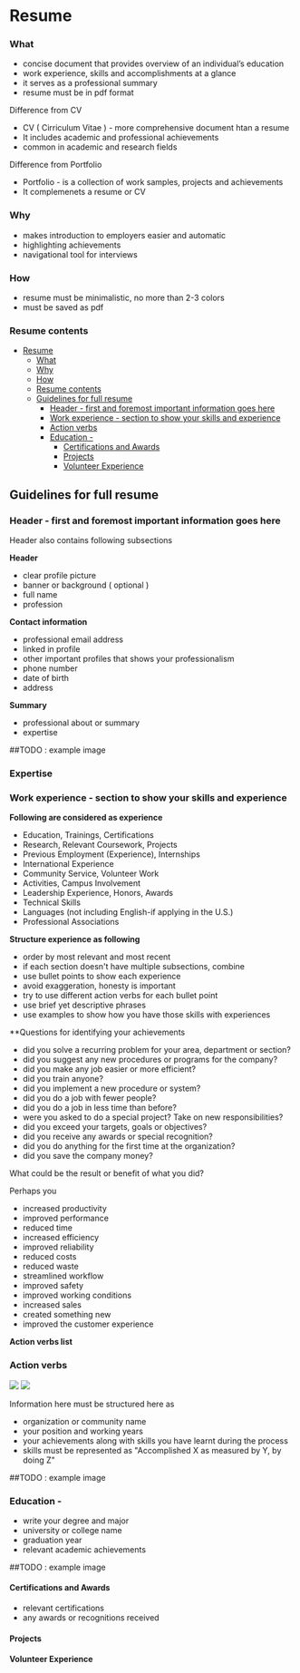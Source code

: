 # Resume

### What

- concise document that provides overview of an individual’s education
- work experience, skills and accomplishments at a glance
- it serves as a professional summary
- resume must be in pdf format

Difference from CV

- CV ( Cirriculum Vitae ) - more comprehensive document htan a resume
- It includes academic and professional achievements
- common in academic and research fields

Difference from Portfolio

- Portfolio - is a collection of work samples, projects and achievements
- It complemenets a resume or CV


### Why

- makes introduction to employers easier and automatic 
- highlighting achievements
- navigational tool for interviews

### How

- resume must be minimalistic, no more than 2-3 colors
- must be saved as pdf

### Resume contents

- [Resume](#resume)
    - [What](#what)
    - [Why](#why)
    - [How](#how)
    - [Resume contents](#resume-contents)
  - [Guidelines for full resume](#guidelines-for-full-resume)
    - [Header - first and foremost important information goes here](#header---first-and-foremost-important-information-goes-here)
    - [Work experience - section to show your skills and experience](#work-experience---section-to-show-your-skills-and-experience)
    - [Action verbs](#action-verbs)
    - [Education -](#education--)
      - [Certifications and Awards](#certifications-and-awards)
      - [Projects](#projects)
      - [Volunteer Experience](#volunteer-experience)

## Guidelines for full resume

### Header - first and foremost important information goes here

Header also contains following subsections

**Header**

- clear profile picture
- banner or background ( optional )
- full name
- profession

**Contact information**

- professional email address
- linked in profile
- other important profiles that shows your professionalism
- phone number
- date of birth
- address

**Summary**

- professional about or summary
- expertise

##TODO : example image

### Expertise

### Work experience - section to show your skills and experience

**Following are considered as experience**

- Education, Trainings, Certifications
- Research, Relevant Coursework, Projects
- Previous Employment (Experience), Internships
- International Experience
- Community Service, Volunteer Work
- Activities, Campus Involvement
- Leadership Experience, Honors, Awards
- Technical Skills
- Languages (not including English-if applying in the U.S.)
- Professional Associations

**Structure experience as following**
- order by most relevant and most recent
- if each section doesn't have multiple subsections, combine
- use bullet points to show each experience
- avoid exaggeration, honesty is important
- try to use different action verbs for each bullet point
- use brief yet descriptive phrases
- use examples to show how you have those skills with experiences

**Questions for identifying your achievements

- did you solve a recurring problem for your area, department or
section? 
- did you suggest any new procedures or programs for the company?
- did you make any job easier or more efficient? 
- did you train anyone? 
- did you implement a new procedure or system? 
- did you do a job with fewer people? 
- did you do a job in less time than before? 
- were you asked to do a special project? Take on new responsibilities? 
- did you exceed your targets, goals or objectives? 
- did you receive any awards or special recognition? 
- did you do anything for the first time at the organization? 
- did you save the company money?

What could be the result or benefit of what you did?

Perhaps you
- increased productivity
- improved performance 
- reduced time
- increased efficiency
- improved reliability
- reduced costs
- reduced waste
- streamlined workflow
- improved safety
- improved working conditions
- increased sales
- created something new
- improved the customer experience

**Action verbs list**

### Action verbs

![](./images/Screenshot%202024-01-25%20at%2014.55.44.png)
![](./images/Screenshot%202024-01-25%20at%2014.57.40.png)

Information here must be structured here as              

- organization or community name
- your position and working years
- your achievements along with skills you have learnt during the process 
- skills must be represented as "Accomplished X as measured by Y, by doing Z"

##TODO : example image

### Education - 

- write your degree and major
- university or college name
- graduation year
- relevant academic achievements

##TODO : example image

#### Certifications and Awards

- relevant certifications
- any awards or recognitions received

#### Projects

#### Volunteer Experience







